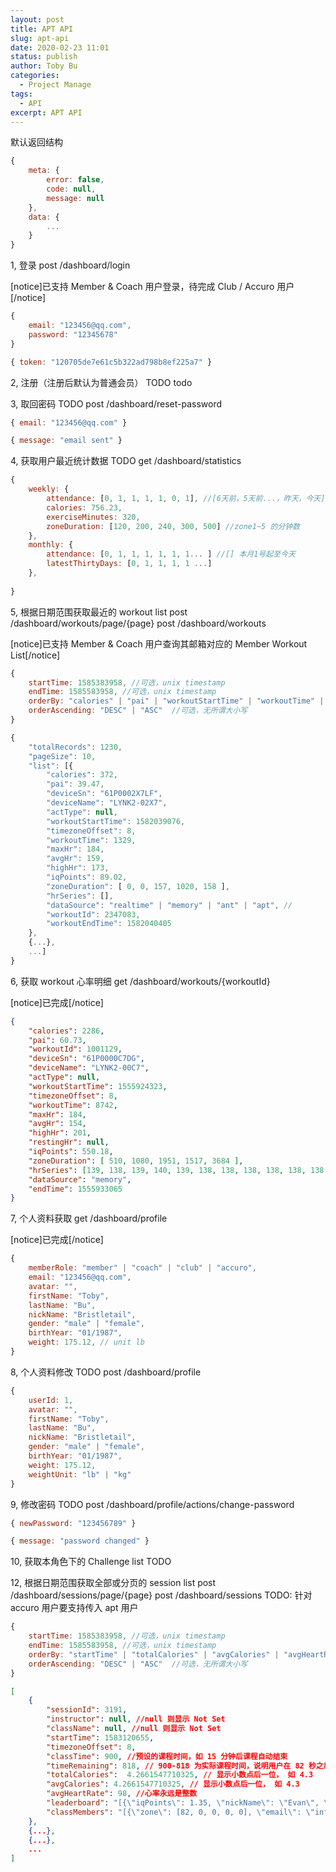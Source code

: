```yaml
---
layout: post
title: APT API
slug: apt-api
date: 2020-02-23 11:01
status: publish
author: Toby Bu
categories: 
  - Project Manage
tags: 
  - API
excerpt: APT API
---
```


默认返回结构

``` javascript
{
    meta: {
        error: false,
        code: null,
        message: null
    },
    data: {
        ...
    }
}
```

1, 登录
post /dashboard/login

[notice]已支持 Member & Coach 用户登录，待完成 Club / Accuro 用户[/notice]
    
``` javascript 
{ 
    email: "123456@qq.com", 
    password: "12345678" 
} 
```
    
``` javascript 
{ token: "120705de7e61c5b322ad798b8ef225a7" }
```


2, 注册（注册后默认为普通会员） TODO
    todo

3, 取回密码  TODO
post /dashboard/reset-password
    
``` javascript 
{ email: "123456@qq.com" } 
```
    
``` javascript 
{ message: "email sent" }
```


4, 获取用户最近统计数据  TODO
get /dashboard/statistics
    
``` javascript 
{
    weekly: {
        attendance: [0, 1, 1, 1, 1, 0, 1], //[6天前，5天前...，昨天，今天]
        calories: 756.23,
        exerciseMinutes: 320,
        zoneDuration: [120, 200, 240, 300, 500] //zone1~5 的分钟数
    },
    monthly: {
        attendance: [0, 1, 1, 1, 1, 1, 1... ] //[] 本月1号起至今天
        latestThirtyDays: [0, 1, 1, 1, 1 ...]
    },
        
}
```


5, 根据日期范围获取最近的 workout list 
post /dashboard/workouts/page/{page}
post /dashboard/workouts

[notice]已支持 Member & Coach 用户查询其邮箱对应的 Member Workout List[/notice]
    
``` javascript
{
    startTime: 1585383958, //可选，unix timestamp
    endTime: 1585583958, //可选，unix timestamp
    orderBy: "calories" | "pai" | "workoutStartTime" | "workoutTime" | "iqPoints" | "maxHr" | "avgHr",  //可选，严格大小写
    orderAscending: "DESC" | "ASC"  //可选，无所谓大小写
}
```
    
``` javascript
{
    "totalRecords": 1230,
    "pageSize": 10,
    "list": [{
        "calories": 372,
        "pai": 39.47,
        "deviceSn": "61P0002X7LF",
        "deviceName": "LYNK2-02X7",
        "actType": null,
        "workoutStartTime": 1582039076,
        "timezoneOffset": 8,
        "workoutTime": 1329,
        "maxHr": 184,
        "avgHr": 159,
        "highHr": 173,
        "iqPoints": 89.02,
        "zoneDuration": [ 0, 0, 157, 1020, 158 ],
        "hrSeries": [],
        "dataSource": "realtime" | "memory" | "ant" | "apt", //
        "workoutId": 2347083,
        "workoutEndTime": 1582040405
    }, 
    {...},
    ...]
}
```
    

6, 获取 workout 心率明细
get /dashboard/workouts/{workoutId}

[notice]已完成[/notice]
    
``` json
{
    "calories": 2286,
    "pai": 60.73,
    "workoutId": 1001129,
    "deviceSn": "61P0000C7DG",
    "deviceName": "LYNK2-00C7",
    "actType": null,
    "workoutStartTime": 1555924323,
    "timezoneOffset": 8,
    "workoutTime": 8742,
    "maxHr": 184,
    "avgHr": 154,
    "highHr": 201,
    "restingHr": null,
    "iqPoints": 550.18,
    "zoneDuration": [ 510, 1080, 1951, 1517, 3684 ],
    "hrSeries": [139, 138, 139, 140, 139, 138, 138, 138, 138, 138, 138, 138, 138, 137, 137, 137, 137, 137, 137 ... ],
    "dataSource": "memory",
    "endTime": 1555933065
}
```

7, 个人资料获取
get /dashboard/profile

[notice]已完成[/notice]
    
``` javascript 
{
    memberRole: "member" | "coach" | "club" | "accuro",
    email: "123456@qq.com",
    avatar: "",
    firstName: "Toby",
    lastName: "Bu",
    nickName: "Bristletail",
    gender: "male" | "female",
    birthYear: "01/1987",
    weight: 175.12, // unit lb
}
```


8, 个人资料修改 TODO
post /dashboard/profile
    
``` javascript 
{
    userId: 1,
    avatar: "",
    firstName: "Toby",
    lastName: "Bu",
    nickName: "Bristletail",
    gender: "male" | "female",
    birthYear: "01/1987",
    weight: 175.12,
    weightUnit: "lb" | "kg"
}
```

9, 修改密码 TODO
post /dashboard/profile/actions/change-password
    
``` javascript 
{ newPassword: "123456789" }
```
    
``` javascript 
{ message: "password changed" }
```

10, 获取本角色下的 Challenge list TODO

12, 根据日期范围获取全部或分页的 session list 
post /dashboard/sessions/page/{page}
post /dashboard/sessions
TODO: 针对 accuro 用户要支持传入 apt 用户
    
``` javascript
{
    startTime: 1585383958, //可选，unix timestamp
    endTime: 1585583958, //可选，unix timestamp
    orderBy: "startTime" | "totalCalories" | "avgCalories" | "avgHeartRate",  //可选，严格大小写
    orderAscending: "DESC" | "ASC"  //可选，无所谓大小写
}
```
    
``` json
[
    {
        "sessionId": 3191,
        "instructor": null, //null 则显示 Not Set
        "className": null, //null 则显示 Not Set
        "startTime": 1583120655,
        "timezoneOffset": 8,
        "classTime": 900, //预设的课程时间，如 15 分钟后课程自动结束
        "timeRemaining": 818, // 900-818 为实际课程时间，说明用户在 82 秒之后主动结束了课程
        "totalCalories":  4.2661547710325, // 显示小数点后一位， 如 4.3
        "avgCalories": 4.2661547710325, // 显示小数点后一位， 如 4.3
        "avgHeartRate": 98, //心率永远是整数
        "leaderboard": "[{\"iqPoints\": 1.35, \"nickName\": \"Evan\", \"iq_points\": 1.35, \"nick_name\": \"Evan\"}]", //返回 JSON.stringify 后的字符串
        "classMembers": "[{\"zone\": [82, 0, 0, 0, 0], \"email\": \"info@sourbell.im\", \"avg_hr\": 98, \"max_hr\": 214, \"high_hr\": 108, \"calories\": 4.343551457297644, \"hr_series\": [78, 79, 80, 80, 81, 82, 82, 83, 84, 85, 86, 87, 91, 92, 92, 92, 92, 92, 92, 93, 93, 93, 93, 93, 93, 93, 94, 95, 95, 95, 95, 96, 97, 98, 98, 98, 98, 99, 100, 102, 104, 104, 104, 104, 105, 105, 105, 104, 103, 103, 102, 102, 103, 103, 104, 104, 106, 105, 105, 105, 105, 105, 105, 105, 105, 105, 106, 106, 106, 106, 106, 106, 106, 106, 106, 107, 107, 108, 108, 108, 108, 108], \"iq_points\": 1.3666666666666667, \"last_name\": \"Bu\", \"member_id\": \"33e684a3-9110-4df7-a58f-183bd4ee1f66\", \"first_name\": \"Evan\", \"workout_start_time\": 1583120652, \"zone_percent_settings\": [0, 60, 70, 80, 90]}]" //返回 JSON.stringify 后的字符串
    },
    {...},
    {...},
    ...
]
```



